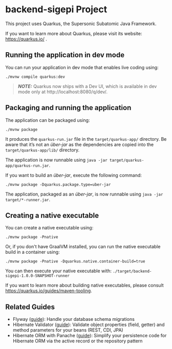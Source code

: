 # backend-sigepi Project

This project uses Quarkus, the Supersonic Subatomic Java Framework.

If you want to learn more about Quarkus, please visit its website: https://quarkus.io/ .

## Running the application in dev mode

You can run your application in dev mode that enables live coding using:
```shell script
./mvnw compile quarkus:dev
```

> **_NOTE:_**  Quarkus now ships with a Dev UI, which is available in dev mode only at http://localhost:8080/q/dev/.

## Packaging and running the application

The application can be packaged using:
```shell script
./mvnw package
```
It produces the `quarkus-run.jar` file in the `target/quarkus-app/` directory.
Be aware that it’s not an _über-jar_ as the dependencies are copied into the `target/quarkus-app/lib/` directory.

The application is now runnable using `java -jar target/quarkus-app/quarkus-run.jar`.

If you want to build an _über-jar_, execute the following command:
```shell script
./mvnw package -Dquarkus.package.type=uber-jar
```

The application, packaged as an _über-jar_, is now runnable using `java -jar target/*-runner.jar`.

## Creating a native executable

You can create a native executable using: 
```shell script
./mvnw package -Pnative
```

Or, if you don't have GraalVM installed, you can run the native executable build in a container using: 
```shell script
./mvnw package -Pnative -Dquarkus.native.container-build=true
```

You can then execute your native executable with: `./target/backend-sigepi-1.0.0-SNAPSHOT-runner`

If you want to learn more about building native executables, please consult https://quarkus.io/guides/maven-tooling.

## Related Guides

- Flyway ([guide](https://quarkus.io/guides/flyway)): Handle your database schema migrations
- Hibernate Validator ([guide](https://quarkus.io/guides/validation)): Validate object properties (field, getter) and method parameters for your beans (REST, CDI, JPA)
- Hibernate ORM with Panache ([guide](https://quarkus.io/guides/hibernate-orm-panache)): Simplify your persistence code for Hibernate ORM via the active record or the repository pattern
